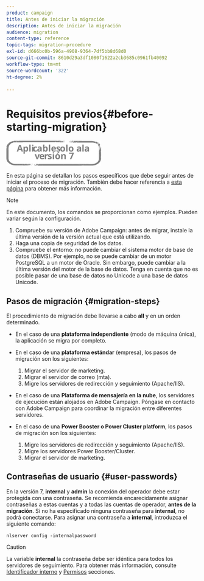 ```yaml
---
product: campaign
title: Antes de iniciar la migración
description: Antes de iniciar la migración
audience: migration
content-type: reference
topic-tags: migration-procedure
exl-id: d666bc0b-596a-4908-9364-7df5bb8d68d0
source-git-commit: 8610d29a3df1080f1622a2cb3685c0961fb40092
workflow-type: tm+mt
source-wordcount: '322'
ht-degree: 2%

---
```


# Requisitos previos{#before-starting-migration}

![](../../assets/v7-only.svg)

En esta página se detallan los pasos específicos que debe seguir antes de iniciar el proceso de migración. También debe hacer referencia a [esta página](about-migration.md) para obtener más información.

>[!NOTE]
>
>En este documento, los comandos se proporcionan como ejemplos. Pueden variar según la configuración.

1. Compruebe su versión de Adobe Campaign: antes de migrar, instale la última versión de la versión actual que está utilizando.
1. Haga una copia de seguridad de los datos.
1. Compruebe el entorno: no puede cambiar el sistema motor de base de datos (DBMS). Por ejemplo, no se puede cambiar de un motor PostgreSQL a un motor de Oracle. Sin embargo, puede cambiar a la última versión del motor de la base de datos. Tenga en cuenta que no es posible pasar de una base de datos no Unicode a una base de datos Unicode.

## Pasos de migración {#migration-steps}

El procedimiento de migración debe llevarse a cabo **all** y en un orden determinado.

* En el caso de una **plataforma independiente** (modo de máquina única), la aplicación se migra por completo.
* En el caso de una **plataforma estándar** (empresa), los pasos de migración son los siguientes:

   1. Migrar el servidor de marketing.
   1. Migrar el servidor de correo (mta).
   1. Migre los servidores de redirección y seguimiento (Apache/IIS).

* En el caso de una **Plataforma de mensajería en la nube**, los servidores de ejecución están alojados en Adobe Campaign. Póngase en contacto con Adobe Campaign para coordinar la migración entre diferentes servidores.
* En el caso de una **Power Booster o Power Cluster platform**, los pasos de migración son los siguientes:

   1. Migre los servidores de redirección y seguimiento (Apache/IIS).
   1. Migre los servidores Power Booster/Cluster.
   1. Migrar el servidor de marketing.

## Contraseñas de usuario {#user-passwords}

En la versión 7, **internal** y **admin** la conexión del operador debe estar protegida con una contraseña. Se recomienda encarecidamente asignar contraseñas a estas cuentas y a todas las cuentas de operador, **antes de la migración**. Si no ha especificado ninguna contraseña para **internal**, no podrá conectarse. Para asignar una contraseña a **internal**, introduzca el siguiente comando:

```
nlserver config -internalpassword
```

>[!CAUTION]
>
>La variable **internal** la contraseña debe ser idéntica para todos los servidores de seguimiento. Para obtener más información, consulte [Identificador interno](../../installation/using/configuring-campaign-server.md#internal-identifier) y [Permisos](../../platform/using/access-management.md) secciones.
